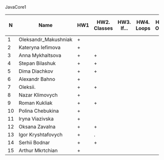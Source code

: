 JavaCore1

N|Name| HW1 | HW2. Classes|HW3. If...|HW4. Loops|HW5. OOP1 |HW6. OOP2 |HW7. Inner classes| HW8. Collection | HW9. String|HW10. Exception|HW11. Thread. IO|HW12. Java8
--|--|--|--|--|--|--|--|--|--|--|--|--|--
1|Oleksandr_Makushniak|+||||||||||||
2|Kateryna Iefimova|+||||||||||||
3|Anna Mykhaltsova|+|+|||||||||||
4|Stepan Bilashuk|+|+|||||||||||
5|Dima Diachkov|+|+|||||||||||
6|Alexandr Bahno|+||||||||||||
7|Oleksii.|+|+|||||||||||
8|Nazar Klimovych|+||||||||||||
9|Roman Kukliak|+|+|||||||||||
10|Polina Chebukina|+||||||||||||
11|Iryna Viazivska|+||||||||||||
12|Oksana Zavalna|+|+|||||||||||
13|Igor Kryshtafovych|+|.|||||||||||
14|Serhii Bodnar|+|+|||||||||||
15|Arthur Mkrtchian|+||||||||||||

 
